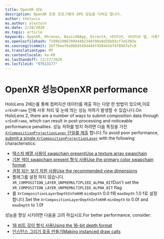 ```yaml
---
title: OpenXR 성능
description: OpenXR 응용 프로그램의 GPU 성능을 디버깅 합니다.
author: thetuvix
ms.author: alexturn
ms.date: 2/28/2020
ms.topic: article
keywords: OpenXR, Khronos, BasicXRApp, DirectX, 네이티브, 네이티브 앱, 사용자 지정 엔진, 미들웨어, 성능, 최적화, GPU 디버깅, RenderDoc, PIX
ms.openlocfilehash: 7199b29067094d402348f00a9d26b93cf7e5393e
ms.sourcegitcommit: 2bf79eef6a9b845494484f458443ef4f89d7efc0
ms.translationtype: MT
ms.contentlocale: ko-KR
ms.lasthandoff: 12/17/2020
ms.locfileid: "97613177"
---
```

# <a name="openxr-performance"></a><span data-ttu-id="f83ce-104">OpenXR 성능</span><span class="sxs-lookup"><span data-stu-id="f83ce-104">OpenXR performance</span></span>

<span data-ttu-id="f83ce-105">HoloLens 2에는를 통해 컴퍼지션 데이터를 제출 하는 다양 한 방법이 있으며,이로 `xrEndFrame` 인해 사후 처리 및 눈에 띄는 성능 저하가 발생할 수 있습니다.</span><span class="sxs-lookup"><span data-stu-id="f83ce-105">On HoloLens 2, there are a number of ways to submit composition data through `xrEndFrame`, which can result in post-processing and noticeable performance penalties.</span></span>
<span data-ttu-id="f83ce-106">성능 저하를 방지 하려면 다음 특징을 가진 [ `XrCompositionProjectionLayer` 단일를 제출](openxr-best-practices.md#use-a-single-projection-layer) 합니다.</span><span class="sxs-lookup"><span data-stu-id="f83ce-106">To avoid poor performance, [submit a single `XrCompositionProjectionLayer`](openxr-best-practices.md#use-a-single-projection-layer) with the following characteristics:</span></span>
* [<span data-ttu-id="f83ce-107">텍스처 배열 사용이 swapchain present</span><span class="sxs-lookup"><span data-stu-id="f83ce-107">Use a texture array swapchain</span></span>](openxr-best-practices.md#render-with-texture-array-and-vprt)
* [<span data-ttu-id="f83ce-108">기본 색이 swapchain present 형식 사용</span><span class="sxs-lookup"><span data-stu-id="f83ce-108">Use the primary color swapchain format</span></span>](openxr-best-practices.md#select-a-swapchain-format)
* [<span data-ttu-id="f83ce-109">권장 되는 보기 차원 사용</span><span class="sxs-lookup"><span data-stu-id="f83ce-109">Use the recommended view dimensions</span></span>](openxr-best-practices.md#render-with-recommended-rendering-parameters-and-frame-timing)
* <span data-ttu-id="f83ce-110">플래그를 설정 하지 않습니다. `XR_COMPOSITION_LAYER_UNPREMULTIPLIED_ALPHA_BIT`</span><span class="sxs-lookup"><span data-stu-id="f83ce-110">Don't set the `XR_COMPOSITION_LAYER_UNPREMULTIPLIED_ALPHA_BIT` flag</span></span>
* <span data-ttu-id="f83ce-111">를 `XrCompositionLayerDepthInfoKHR` `minDepth` 0.0 f와 `maxDepth` 1.0 f로 설정 합니다.</span><span class="sxs-lookup"><span data-stu-id="f83ce-111">Set the `XrCompositionLayerDepthInfoKHR` `minDepth` to 0.0f and `maxDepth` to 1.0f</span></span>

<span data-ttu-id="f83ce-112">성능을 향상 시키려면 다음을 고려 하십시오.</span><span class="sxs-lookup"><span data-stu-id="f83ce-112">For better performance, consider:</span></span>
* [<span data-ttu-id="f83ce-113">16 비트 깊이 형식 사용</span><span class="sxs-lookup"><span data-stu-id="f83ce-113">Using the 16-bit depth format</span></span>](openxr-best-practices.md#choose-a-reasonable-depth-range)
* [<span data-ttu-id="f83ce-114">인스턴스 그리기 호출 만들기</span><span class="sxs-lookup"><span data-stu-id="f83ce-114">Making instanced draw calls</span></span>](openxr-best-practices.md#render-with-texture-array-and-vprt)
